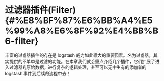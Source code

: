 # 过滤器插件\(Filter\) {#%E8%BF%87%E6%BB%A4%E5%99%A8%E6%8F%92%E4%BB%B6-filter}

丰富的过滤器插件的存在是 logstash 威力如此强大的重要因素。名为过滤器，其实提供的不单单是过滤的功能。在本章我们就会重点介绍几个插件，它们扩展了进入过滤器的原始数据，进行复杂的逻辑处理，甚至可以无中生有的添加新的 logstash 事件到后续的流程中去！

